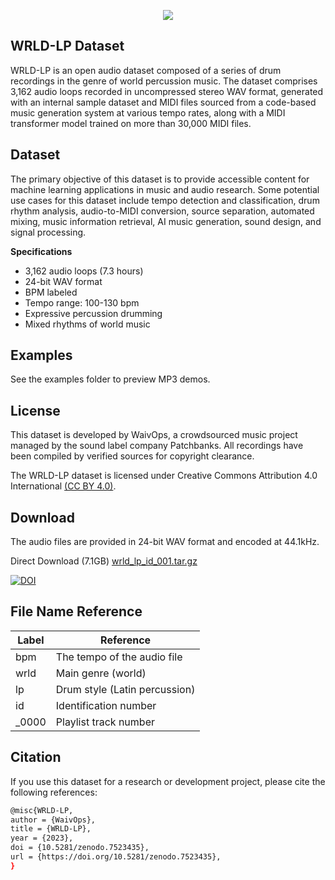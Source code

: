 <p align="center">
  <img src="https://user-images.githubusercontent.com/115654234/213008369-a3a3cc5b-498d-47ea-bd36-4569ce6c4e51.png">
</p>

## WRLD-LP Dataset

WRLD-LP is an open audio dataset composed of a series of drum recordings in the genre of world percussion music. The dataset comprises 3,162 audio loops recorded in uncompressed stereo WAV format, generated with an internal sample dataset and MIDI files sourced from a code-based music generation system at various tempo rates, along with a MIDI transformer model trained on more than 30,000 MIDI files.

## Dataset

The primary objective of this dataset is to provide accessible content for machine learning applications in music and audio research. Some potential use cases for this dataset include tempo detection and classification, drum rhythm analysis, audio-to-MIDI conversion, source separation, automated mixing, music information retrieval, AI music generation, sound design, and signal processing.

**Specifications**

- 3,162 audio loops (7.3 hours)
- 24-bit WAV format
- BPM labeled
- Tempo range: 100-130 bpm
- Expressive percussion drumming
- Mixed rhythms of world music

## Examples

See the examples folder to preview MP3 demos.

## License

This dataset is developed by WaivOps, a crowdsourced music project managed by the sound label company Patchbanks. All recordings have been compiled by verified sources for copyright clearance.

The WRLD-LP dataset is licensed under Creative Commons Attribution 4.0 International [(CC BY 4.0)](https://creativecommons.org/licenses/by/4.0/).

## Download

The audio files are provided in 24-bit WAV format and encoded at 44.1kHz.

Direct Download (7.1GB) [wrld_lp_id_001.tar.gz](https://zenodo.org/record/7523435/files/hh_lfbb_lps_mid_001-009.tar.gz?download=1)

[![DOI](https://zenodo.org/badge/DOI/10.5281/zenodo.7523435.svg)](https://doi.org/10.5281/zenodo.7523435)

## File Name Reference

| **Label** | **Reference**              |
| --------- | -------------------------- |
| bpm       | The tempo of the audio file|
| wrld      | Main genre (world)         |
| lp        | Drum style (Latin percussion)|
| id        | Identification number      |
| _0000     | Playlist track number      |

## Citation

If you use this dataset for a research or development project, please cite the following references:

```bash
@misc{WRLD-LP,
author = {WaivOps},
title = {WRLD-LP},
year = {2023},
doi = {10.5281/zenodo.7523435},
url = {https://doi.org/10.5281/zenodo.7523435},
}
